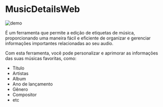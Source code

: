 # MusicDetailsWeb

![demo](main.png)

É um ferramenta que permite a edição de etiquetas de música, proporcionando uma maneira fácil e eficiente de organizar e gerenciar informações importantes relacionadas ao seu audio.

Com esta ferramenta, você pode personalizar e aprimorar as informações das suas músicas favoritas, como:

- Título
- Artistas
- Album
- Ano de lançamento
- Gênero
- Compositor
- etc
   
